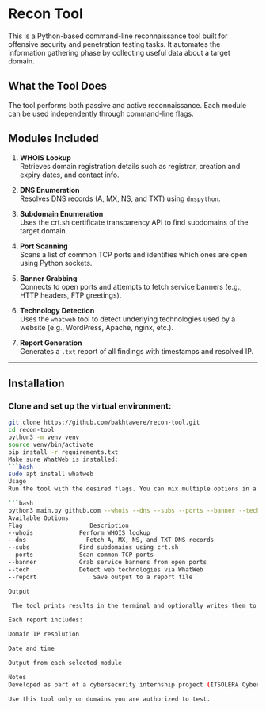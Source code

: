 # Recon Tool

This is a Python-based command-line reconnaissance tool built for offensive security and penetration testing tasks. It automates the information gathering phase by collecting useful data about a target domain.

## What the Tool Does

The tool performs both passive and active reconnaissance. Each module can be used independently through command-line flags.

## Modules Included

1. **WHOIS Lookup**  
   Retrieves domain registration details such as registrar, creation and expiry dates, and contact info.

2. **DNS Enumeration**  
   Resolves DNS records (A, MX, NS, and TXT) using `dnspython`.

3. **Subdomain Enumeration**  
   Uses the crt.sh certificate transparency API to find subdomains of the target domain.

4. **Port Scanning**  
   Scans a list of common TCP ports and identifies which ones are open using Python sockets.

5. **Banner Grabbing**  
   Connects to open ports and attempts to fetch service banners (e.g., HTTP headers, FTP greetings).

6. **Technology Detection**  
   Uses the `whatweb` tool to detect underlying technologies used by a website (e.g., WordPress, Apache, nginx, etc.).

7. **Report Generation**  
   Generates a `.txt` report of all findings with timestamps and resolved IP.

---

## Installation

### Clone and set up the virtual environment:

```bash
git clone https://github.com/bakhtawere/recon-tool.git
cd recon-tool
python3 -m venv venv
source venv/bin/activate
pip install -r requirements.txt
Make sure WhatWeb is installed:
```bash
sudo apt install whatweb
Usage
Run the tool with the desired flags. You can mix multiple options in a single command.

```bash
python3 main.py github.com --whois --dns --subs --ports --banner --tech --report github_report.txt
Available Options
Flag	               Description
--whois	            Perform WHOIS lookup
--dns         	      Fetch A, MX, NS, and TXT DNS records
--subs	            Find subdomains using crt.sh
--ports	            Scan common TCP ports
--banner          	Grab service banners from open ports
--tech	            Detect web technologies via WhatWeb
--report	            Save output to a report file

Output

 The tool prints results in the terminal and optionally writes them to a .txt file.

Each report includes:

Domain IP resolution

Date and time

Output from each selected module

Notes
Developed as part of a cybersecurity internship project (ITSOLERA Cyber Department).

Use this tool only on domains you are authorized to test.

